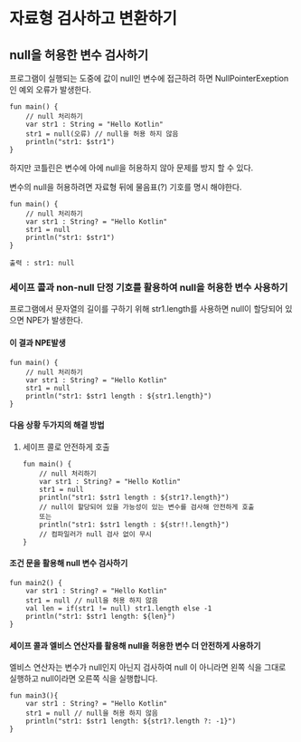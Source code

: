 # 자료형 검사하고 변환하기



## null을 허용한 변수 검사하기

프로그램이 실행되는 도중에 값이 null인 변수에 접근하려 하면 NullPointerExeption인 예외 오류가 발생한다.

```
fun main() {
    // null 처리하기
    var str1 : String = "Hello Kotlin"
    str1 = null(오류) // null을 허용 하지 않음
    println("str1: $str1")
}
```

하지만 코틀린은 변수에 아에 null을 허용하지 않아 문제를 방지 할 수 있다.



변수의 null을 허용하려면 자료형 뒤에 물음표(?) 기호를 명시 해야한다.

```
fun main() {
    // null 처리하기
    var str1 : String? = "Hello Kotlin"
    str1 = null
    println("str1: $str1")
}
```

```
출력 : str1: null
```



### 세이프 콜과 non-null 단정 기호를 활용하여 null을 허용한 변수 사용하기

프로그램에서 문자열의 길이를 구하기 위해 str1.length를 사용하면 null이 할당되어 있으면 NPE가 발생한다.

#### 이 결과 NPE발생

```
fun main() {
    // null 처리하기
    var str1 : String? = "Hello Kotlin"
    str1 = null
    println("str1: $str1 length : ${str1.length}")
}
```

#### 다음 상황 두가지의 해결 방법

1. 세이프 콜로 안전하게 호출

   ```
   fun main() {
       // null 처리하기
       var str1 : String? = "Hello Kotlin"
       str1 = null
       println("str1: $str1 length : ${str1?.length}")
       // null이 할당되어 있을 가능성이 있는 변수를 검사해 안전하게 호출
       또는
       println("str1: $str1 length : ${str!!.length}")
       // 컴파일러가 null 검사 없이 무시
   }
   ```

#### 조건 문을 활용해 null 변수 검사하기

```
fun main2() {
    var str1 : String? = "Hello Kotlin"
    str1 = null // null을 허용 하지 않음
    val len = if(str1 != null) str1.length else -1
    println("str1: $str1 length: ${len}")
}
```

#### 세이프 콜과 엘비스 연산자를 활용해 null을 허용한 변수 더 안전하게 사용하기

엘비스 연산자는 변수가 null인지 아닌지 검사하여 null 이 아니라면 왼쪽 식을 그대로 실행하고 null이라면 오른쪽 식을 실행합니다.

```fun main2() {
fun main3(){
	var str1 : String? = "Hello Kotlin"
    str1 = null // null을 허용 하지 않음
    println("str1: $str1 length: ${str1?.length ?: -1}")
}
```

